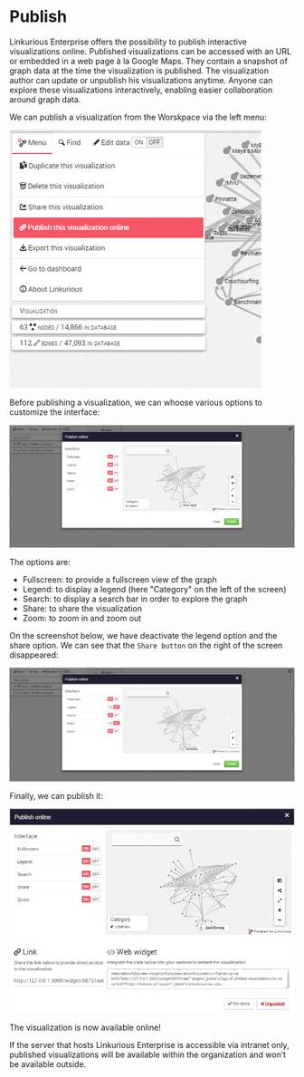 # Publish

Linkurious Enterprise offers the possibility to publish interactive visualizations online. Published visualizations can be accessed with an URL or embedded in a web page à la Google Maps. They contain a snapshot of graph data at the time the visualization is published. The visualization author can update or unpublish his visualizations anytime. Anyone can explore these visualizations interactively, enabling easier collaboration around graph data.

We can publish a visualization from the Worskpace via the left menu:

![](Publish.png)

Before publishing a visualization, we can whoose various options to customize the interface: 

![](PublishOp.png)

The options are:
- Fullscreen: to provide a fullscreen view of the graph
- Legend: to display a legend (here "Category" on the left of the screen)
- Search: to display a search bar in order to explore the graph
- Share: to share the visualization
- Zoom: to zoom in and zoom out


On the screenshot below, we have deactivate the legend option and the share option. We can see that the ```Share button``` on the right of the screen disappeared:

![](Deactivate.png)

Finally, we can publish it:

![](Published.png)

The visualization is now available online!

<div class="alert alert-info">
    If the server that hosts Linkurious Enterprise is accessible via intranet only, published visualizations will be available within the organization and won’t be available outside.
</div>